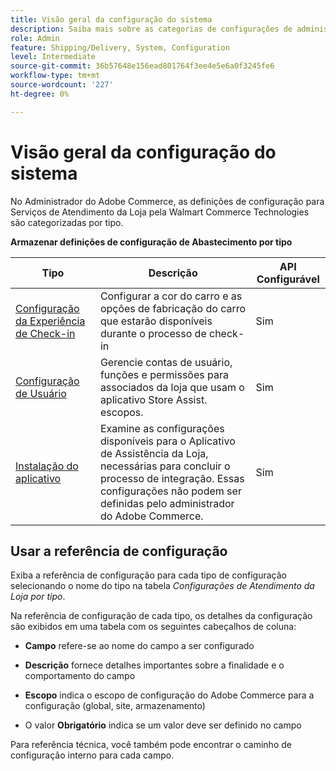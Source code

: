 ```yaml
---
title: Visão geral da configuração do sistema
description: Saiba mais sobre as categorias de configurações de administrador disponíveis para a solução Store Fulfillment e como elas são configuradas.
role: Admin
feature: Shipping/Delivery, System, Configuration
level: Intermediate
source-git-commit: 36b57648e156ead801764f3ee4e5e6a0f3245fe6
workflow-type: tm+mt
source-wordcount: '227'
ht-degree: 0%

---
```


# Visão geral da configuração do sistema

No Administrador do Adobe Commerce, as definições de configuração para Serviços de Atendimento da Loja pela Walmart Commerce Technologies são categorizadas por tipo.

**Armazenar definições de configuração de Abastecimento por tipo**

| **Tipo** | **Descrição** | **API Configurável** |
|-------------------------------------------------------------------|--------------------------------------------------------------------------------------------------------------------------------------------------------------------------|----------------------|
| [Configuração da Experiência de Check-in](store-location-map-provider-setup.md) | Configurar a cor do carro e as opções de fabricação do carro que estarão disponíveis durante o processo de check-in | Sim |
| [Configuração de Usuário](user-setup.md) | Gerencie contas de usuário, funções e permissões para associados da loja que usam o aplicativo Store Assist. escopos. | Sim |
| [Instalação do aplicativo](app-setup.md) | Examine as configurações disponíveis para o Aplicativo de Assistência da Loja, necessárias para concluir o processo de integração. Essas configurações não podem ser definidas pelo administrador do Adobe Commerce. | Sim |


## Usar a referência de configuração

Exiba a referência de configuração para cada tipo de configuração selecionando o nome do tipo na tabela _Configurações de Atendimento da Loja por tipo_.

Na referência de configuração de cada tipo, os detalhes da configuração são exibidos em uma tabela com os seguintes cabeçalhos de coluna:

- **Campo** refere-se ao nome do campo a ser configurado

- **Descrição** fornece detalhes importantes sobre a finalidade e o comportamento do campo

- **Escopo** indica o escopo de configuração do Adobe Commerce para a configuração (global, site, armazenamento)

- O valor **Obrigatório** indica se um valor deve ser definido no campo

Para referência técnica, você também pode encontrar o caminho de configuração interno para cada campo.

